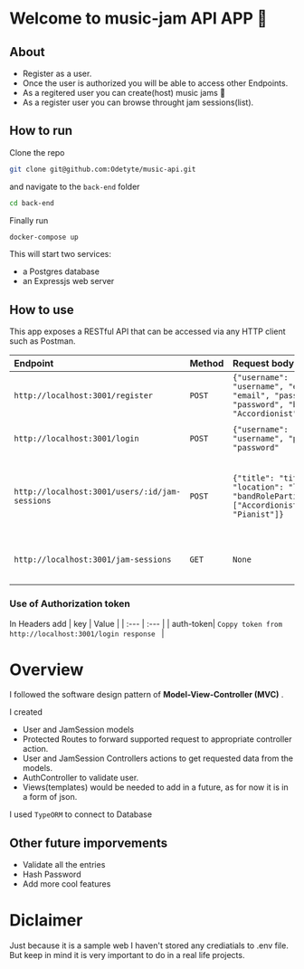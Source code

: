 # Welcome to music-jam API APP 🎼

## About

- Register as a user.
- Once the user is authorized you will be able to access other Endpoints.
- As a regitered user you can create(host) music jams 🎸
- As a register user you can browse throught jam sessions(list).

## How to run

Clone the repo

```bash
git clone git@github.com:Odetyte/music-api.git
```

and navigate to the `back-end` folder

```bash
cd back-end
```

Finally run

```bash
docker-compose up
```

This will start two services:

- a Postgres database
- an Expressjs web server

## How to use

This app exposes a RESTful API that can be accessed via any HTTP client such as Postman.

| Endpoint                                       | Method | Request body                                                                                      | Response                                                                                                                                         | Description                                                                                                   |
| :--------------------------------------------- | :----- | :------------------------------------------------------------------------------------------------ | :----------------------------------------------------------------------------------------------------------------------------------------------- | :------------------------------------------------------------------------------------------------------------ |
| `http://localhost:3001/register`               | `POST` | `{"username": "username", "email": "email", "password": "password", "bandRole": "Accordionist"}`  | `{"userId": number, "username": "username", "bandRole": "Accordionist"}`                                                                         | Regisrter with a username, email, password and bandRole                                                       |
| `http://localhost:3001/login`                  | `POST` | `{"username": "username", "password": "password"`                                                 | `JWT authorization-token`                                                                                                                        | Login with a username and password                                                                            |
| `http://localhost:3001/users/:id/jam-sessions` | `POST` | `{"title": "title", "location": "location", "bandRoleParticipants": ["Accordionist", "Pianist"]}` | `{"id": number, "title": "title", "location": "location", "bandRoleParticipants": ["Accordionist", "Pianist"], "host":{"username": "username"}`, | Create a jam session with a title, location and bandRoleParticipants. Use auth-token in Headers from `/login` |
| `http://localhost:3001/jam-sessions`           | `GET`  | `None`                                                                                            | `List with all the jam sessions and their hosts`                                                                                                 | Requesting details about jam sessions. Use auth-token in Headers from `/login`                                |

### Use of Authorization token

In Headers add
| key | Value |
| :--- | :--- |
| auth-token| `Coppy token from http://localhost:3001/login response ` |

# Overview

I followed the software design pattern of **Model-View-Controller (MVC)** .

I created

- User and JamSession models
- Protected Routes to forward supported request to appropriate controller action.
- User and JamSession Controllers actions to get requested data from the models.
- AuthController to validate user.
- Views(templates) would be needed to add in a future, as for now it is in a form of json.

I used `TypeORM` to connect to Database

## Other future imporvements

- Validate all the entries
- Hash Password
- Add more cool features

# Diclaimer

Just because it is a sample web I haven't stored any crediatials to .env file.
But keep in mind it is very important to do in a real life projects.
